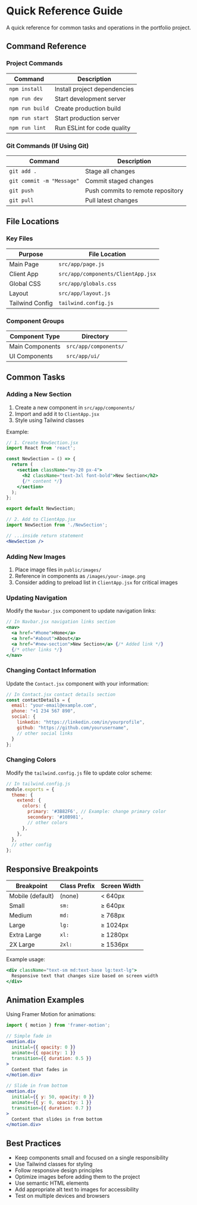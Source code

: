 # Quick Reference Guide

A quick reference for common tasks and operations in the portfolio project.

## Command Reference

### Project Commands

| Command | Description |
|---------|-------------|
| `npm install` | Install project dependencies |
| `npm run dev` | Start development server |
| `npm run build` | Create production build |
| `npm run start` | Start production server |
| `npm run lint` | Run ESLint for code quality |

### Git Commands (If Using Git)

| Command | Description |
|---------|-------------|
| `git add .` | Stage all changes |
| `git commit -m "Message"` | Commit staged changes |
| `git push` | Push commits to remote repository |
| `git pull` | Pull latest changes |

## File Locations

### Key Files

| Purpose | File Location |
|---------|---------------|
| Main Page | `src/app/page.js` |
| Client App | `src/app/components/ClientApp.jsx` |
| Global CSS | `src/app/globals.css` |
| Layout | `src/app/layout.js` |
| Tailwind Config | `tailwind.config.js` |

### Component Groups

| Component Type | Directory |
|----------------|-----------|
| Main Components | `src/app/components/` |
| UI Components | `src/app/ui/` |

## Common Tasks

### Adding a New Section

1. Create a new component in `src/app/components/`
2. Import and add it to `ClientApp.jsx`
3. Style using Tailwind classes

Example:
```jsx
// 1. Create NewSection.jsx
import React from 'react';

const NewSection = () => {
  return (
    <section className="my-20 px-4">
      <h2 className="text-3xl font-bold">New Section</h2>
      {/* content */}
    </section>
  );
};

export default NewSection;

// 2. Add to ClientApp.jsx
import NewSection from './NewSection';

// ...inside return statement
<NewSection />
```

### Adding New Images

1. Place image files in `public/images/`
2. Reference in components as `/images/your-image.png`
3. Consider adding to preload list in `ClientApp.jsx` for critical images

### Updating Navigation

Modify the `Navbar.jsx` component to update navigation links:

```jsx
// In Navbar.jsx navigation links section
<nav>
  <a href="#home">Home</a>
  <a href="#about">About</a>
  <a href="#new-section">New Section</a> {/* Added link */}
  {/* other links */}
</nav>
```

### Changing Contact Information

Update the `Contact.jsx` component with your information:

```jsx
// In Contact.jsx contact details section
const contactDetails = {
  email: "your-email@example.com",
  phone: "+1 234 567 890",
  social: {
    linkedin: "https://linkedin.com/in/yourprofile",
    github: "https://github.com/yourusername",
    // other social links
  }
};
```

### Changing Colors

Modify the `tailwind.config.js` file to update color scheme:

```js
// In tailwind.config.js
module.exports = {
  theme: {
    extend: {
      colors: {
        primary: '#3B82F6', // Example: change primary color
        secondary: '#10B981',
        // other colors
      },
    },
  },
  // other config
};
```

## Responsive Breakpoints

| Breakpoint | Class Prefix | Screen Width |
|------------|--------------|-------------|
| Mobile (default) | (none) | < 640px |
| Small | `sm:` | ≥ 640px |
| Medium | `md:` | ≥ 768px |
| Large | `lg:` | ≥ 1024px |
| Extra Large | `xl:` | ≥ 1280px |
| 2X Large | `2xl:` | ≥ 1536px |

Example usage:
```jsx
<div className="text-sm md:text-base lg:text-lg">
  Responsive text that changes size based on screen width
</div>
```

## Animation Examples

Using Framer Motion for animations:

```jsx
import { motion } from 'framer-motion';

// Simple fade in
<motion.div
  initial={{ opacity: 0 }}
  animate={{ opacity: 1 }}
  transition={{ duration: 0.5 }}
>
  Content that fades in
</motion.div>

// Slide in from bottom
<motion.div
  initial={{ y: 50, opacity: 0 }}
  animate={{ y: 0, opacity: 1 }}
  transition={{ duration: 0.7 }}
>
  Content that slides in from bottom
</motion.div>
```

## Best Practices

- Keep components small and focused on a single responsibility
- Use Tailwind classes for styling
- Follow responsive design principles
- Optimize images before adding them to the project
- Use semantic HTML elements
- Add appropriate alt text to images for accessibility
- Test on multiple devices and browsers

